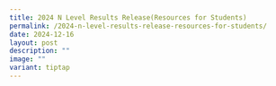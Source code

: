 ```yaml
---
title: 2024 N Level Results Release(Resources for Students)
permalink: /2024-n-level-results-release-resources-for-students/
date: 2024-12-16
layout: post
description: ""
image: ""
variant: tiptap
---
```

